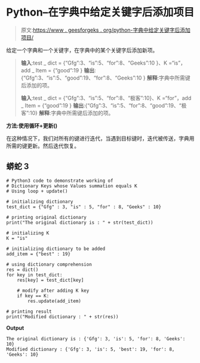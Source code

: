 # Python–在字典中给定关键字后添加项目

> 原文:[https://www . geesforgeks . org/python-字典中给定关键字后添加项目/](https://www.geeksforgeeks.org/python-add-item-after-given-key-in-dictionary/)

给定一个字典和一个关键字，在字典中的某个关键字后添加新项。

> **输入**:test _ dict = {“Gfg”:3、“is”:5、“for”:8、“Geeks”:10 }、K =“is”，add _ Item = {“good”:19 }
> **输出**:{“Gfg”:3、“is”:5、“good”:19、“for”:8、“Geeks”:10 }
> **解释**:字典中所需键后添加的项。
> 
> **输入**:test _ dict = {“Gfg”:3、“is”:5、“for”:8、“极客”:10}、K =“for”，add _ Item = {“good”:19 }
> **输出**:{“Gfg”:3、“is”:5、“for”:8、“good”:19、“极客”:10}
> **解释**:字典中所需键后添加的项。

**方法:使用循环+更新()**

在这种情况下，我们对所有的键进行迭代，当遇到目标键时，迭代被传送，字典用所需的键更新。然后迭代恢复。

## 蟒蛇 3

```
# Python3 code to demonstrate working of 
# Dictionary Keys whose Values summation equals K 
# Using loop + update()

# initializing dictionary
test_dict = {"Gfg" : 3, "is" : 5, "for" : 8, "Geeks" : 10}

# printing original dictionary
print("The original dictionary is : " + str(test_dict))

# initializing K 
K = "is"

# initializing dictionary to be added 
add_item = {"best" : 19}

# using dictionary comprehension 
res = dict()
for key in test_dict:
    res[key] = test_dict[key]

    # modify after adding K key
    if key == K:
        res.update(add_item)

# printing result 
print("Modified dictionary : " + str(res)) 
```

**Output**

```
The original dictionary is : {'Gfg': 3, 'is': 5, 'for': 8, 'Geeks': 10}
Modified dictionary : {'Gfg': 3, 'is': 5, 'best': 19, 'for': 8, 'Geeks': 10}

```